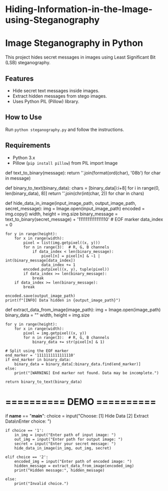 # Hiding-Information-in-the-Image-using-Steganography
# Image Steganography in Python

This project hides secret messages in images using Least Significant Bit (LSB) steganography.

## Features
- Hide secret text messages inside images.
- Extract hidden messages from stego images.
- Uses Python PIL (Pillow) library.

## How to Use
Run `python steganography.py` and follow the instructions.

## Requirements
- Python 3.x
- Pillow (`pip install pillow`)
from PIL import Image

def text_to_binary(message):
    return ''.join(format(ord(char), '08b') for char in message)

def binary_to_text(binary_data):
    chars = [binary_data[i:i+8] for i in range(0, len(binary_data), 8)]
    return ''.join(chr(int(char, 2)) for char in chars)

def hide_data_in_image(input_image_path, output_image_path, secret_message):
    img = Image.open(input_image_path)
    encoded = img.copy()
    width, height = img.size
    binary_message = text_to_binary(secret_message) + '1111111111111110'  # EOF marker
    data_index = 0

    for y in range(height):
        for x in range(width):
            pixel = list(img.getpixel((x, y)))
            for n in range(3):  # R, G, B channels
                if data_index < len(binary_message):
                    pixel[n] = pixel[n] & ~1 | int(binary_message[data_index])
                    data_index += 1
            encoded.putpixel((x, y), tuple(pixel))
            if data_index >= len(binary_message):
                break
        if data_index >= len(binary_message):
            break

    encoded.save(output_image_path)
    print(f"[INFO] Data hidden in {output_image_path}")

def extract_data_from_image(image_path):
    img = Image.open(image_path)
    binary_data = ""
    width, height = img.size

    for y in range(height):
        for x in range(width):
            pixel = img.getpixel((x, y))
            for n in range(3):  # R, G, B channels
                binary_data += str(pixel[n] & 1)
    
    # Split using the EOF marker
    end_marker = '1111111111111110'
    if end_marker in binary_data:
        binary_data = binary_data[:binary_data.find(end_marker)]
    else:
        print("[WARNING] End marker not found. Data may be incomplete.")

    return binary_to_text(binary_data)

# ========== DEMO ==========
if __name__ == "__main__":
    choice = input("Choose: [1] Hide Data  [2] Extract Data\nEnter choice: ")
    
    if choice == '1':
        in_img = input("Enter path of input image: ")
        out_img = input("Enter path for output image: ")
        secret = input("Enter your secret message: ")
        hide_data_in_image(in_img, out_img, secret)
    
    elif choice == '2':
        encoded_img = input("Enter path of encoded image: ")
        hidden_message = extract_data_from_image(encoded_img)
        print("Hidden message:", hidden_message)
    
    else:
        print("Invalid choice.")





